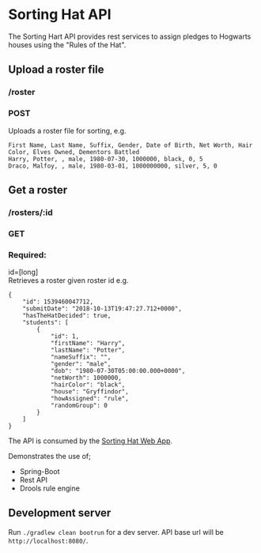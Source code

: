 # Sorting Hat API

The Sorting Hart API provides rest services to assign pledges to Hogwarts houses using the "Rules of the Hat".

## Upload a roster file
### /roster
### POST
Uploads a roster file for sorting, e.g. 
```
First Name, Last Name, Suffix, Gender, Date of Birth, Net Worth, Hair Color, Elves Owned, Dementors Battled
Harry, Potter, , male, 1980-07-30, 1000000, black, 0, 5
Draco, Malfoy, , male, 1980-03-01, 1000000000, silver, 5, 0
```

## Get a roster
### /rosters/:id
### GET
### Required:
id=[long]  
Retrieves a roster given roster id e.g.
```
{
    "id": 1539460047712,
    "submitDate": "2018-10-13T19:47:27.712+0000",
    "hasTheHatDecided": true,
    "students": [
        {
            "id": 1,
            "firstName": "Harry",
            "lastName": "Potter",
            "nameSuffix": "",
            "gender": "male",
            "dob": "1980-07-30T05:00:00.000+0000",
            "netWorth": 1000000,
            "hairColor": "black",
            "house": "Gryffindor",
            "howAssigned": "rule",
            "randomGroup": 0
        }
    ]
}
```

The API is consumed by the [Sorting Hat Web App](https://github.com/mpdroid/hat-web/blob/master/README.md).

Demonstrates the use of;
- Spring-Boot
- Rest API
- Drools rule engine

## Development server

Run `./gradlew clean bootrun` for a dev server. API base url will be `http://localhost:8080/`. 

